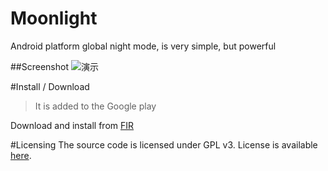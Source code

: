 # Moonlight

Android platform global night mode, is very simple, but powerful

##Screenshot
![演示](https://raw.githubusercontent.com/kslr/Moonlight-Android/master/screenshots/1.png)

#Install / Download
> It is added to the Google play

Download and install from [FIR](http://fir.im/moo)

#Licensing
The source code is licensed under GPL v3. License is available [here](https://github.com/kslr/Moonlight-Android/blob/master/LICENSE.txt).
